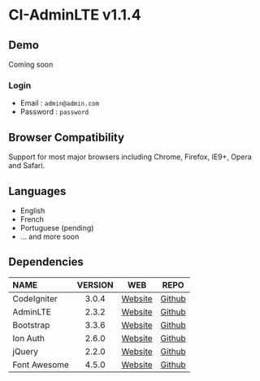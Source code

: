 # CI-AdminLTE v1.1.4

## Demo

Coming soon

### Login
 * Email : `admin@admin.com`
 * Password : `password`

## Browser Compatibility
Support for most major browsers including Chrome, Firefox, IE9+, Opera and Safari.

## Languages
  * English
  * French
  * Portuguese (pending)
  * ... and more soon
 
## Dependencies
| NAME | VERSION | WEB | REPO |
| :--- | :---: | :---: | :---: |
| CodeIgniter | 3.0.4 | [Website](http://codeigniter.com) | [Github](https://github.com/bcit-ci/CodeIgniter/)
| AdminLTE | 2.3.2 | [Website](https://almsaeedstudio.com) | [Github](https://github.com/almasaeed2010/AdminLTE/)
| Bootstrap | 3.3.6 | [Website](http://getbootstrap.com) | [Github](https://github.com/twbs/bootstrap)
| Ion Auth | 2.6.0 | [Website](http://benedmunds.com/ion_auth) | [Github](https://github.com/benedmunds/CodeIgniter-Ion-Auth)
| jQuery | 2.2.0 | [Website](http://jquery.com) | [Github](https://github.com/jquery/jquery)
| Font Awesome | 4.5.0 | [Website](http://fortawesome.github.io/Font-Awesome/) | [Github](https://github.com/FortAwesome/Font-Awesome)
